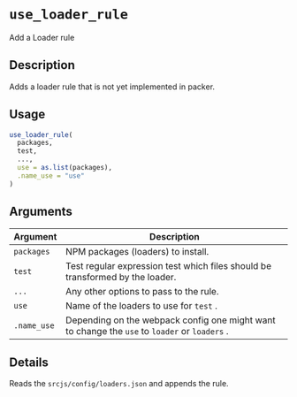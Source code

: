 # `use_loader_rule`

Add a Loader rule


## Description

Adds a loader rule that is not yet implemented in packer.


## Usage

```r
use_loader_rule(
  packages,
  test,
  ...,
  use = as.list(packages),
  .name_use = "use"
)
```


## Arguments

Argument      |Description
------------- |----------------
`packages`     |     NPM packages (loaders) to install.
`test`     |     Test regular expression test which files should be transformed by the loader.
`...`     |     Any other options to pass to the rule.
`use`     |     Name of the loaders to use for `test` .
`.name_use`     |     Depending on the webpack config one might want to change the `use` to `loader` or `loaders` .


## Details

Reads the `srcjs/config/loaders.json` and appends the rule.


